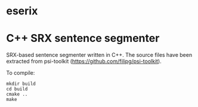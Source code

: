 # eserix
C++ SRX sentence segmenter
==========================

SRX-based sentence segmenter written in C++. The source files have been extracted from psi-toolkit (https://github.com/filipg/psi-toolkit).

To compile:

    mkdir build
    cd build
    cmake ..
    make



